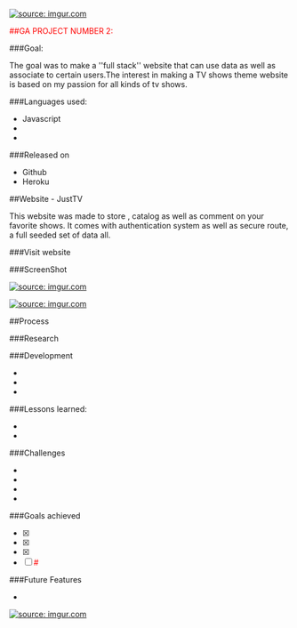<a href="#"><img src="#" title="source: imgur.com" /></a>

<span style="color:red">##GA PROJECT NUMBER 2:</span>

###Goal:

The goal was to make a ''full stack'' website that can use data as well as associate
to certain users.The interest in making a TV shows theme website is based on
my passion for all kinds of tv shows.

###Languages used:

* Javascript
*
*

###Released on

* Github
* Heroku

##Website - JustTV

This website was made to store , catalog as well as comment on your favorite shows.
It comes with authentication system as well as secure route, a full seeded set
of data all.

###Visit website


###ScreenShot

<a href="#"><img src="#" title="source: imgur.com" /></a>

<a href="#"><img src="#" title="source: imgur.com" /></a>

##Process

###Research


###Development

*
*
*

###Lessons learned:

*  
*  

###Challenges

*  
*  
*  
*  

###Goals achieved

- [x]
- [x]
- [x]
- [ ] <span style="color:red">#</span>

###Future Features

*

<a href="#"><img src="#" title="source: imgur.com" /></a>

